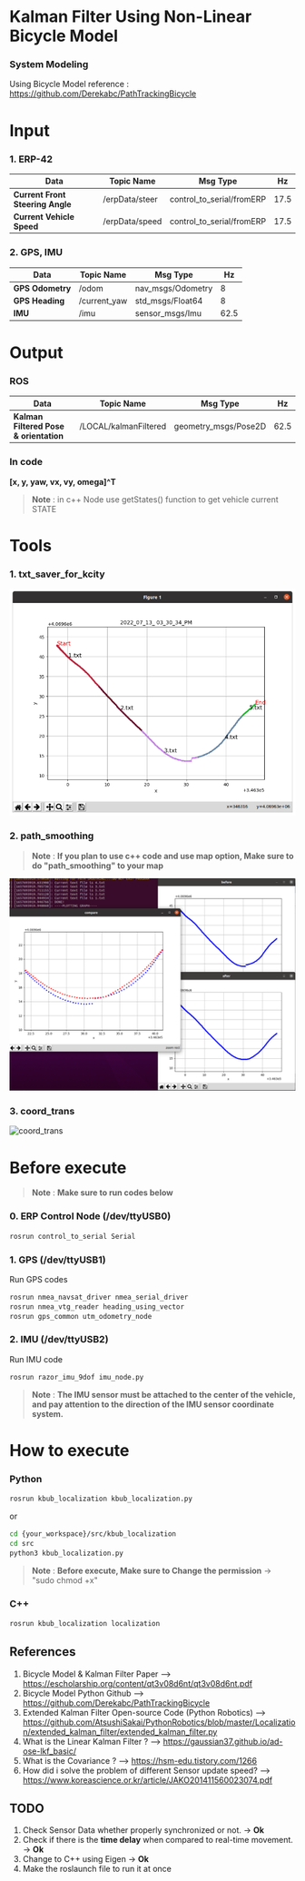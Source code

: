 # Kalman Filter Using Non-Linear Bicycle Model
### System Modeling
Using Bicycle Model
reference : https://github.com/Derekabc/PathTrackingBicycle
# Input
### 1. ERP-42 
| Data | Topic Name | Msg Type | Hz|
| ------ | ------ | ------ | ------ |
| **Current Front Steering Angle** | /erpData/steer | control_to_serial/fromERP |17.5 |
|**Current Vehicle Speed**| /erpData/speed | control_to_serial/fromERP |17.5 |

### 2. GPS, IMU
| Data | Topic Name | Msg Type | Hz|
| ------ | ------ | ------ | ------ |
| **GPS Odometry** | /odom | nav_msgs/Odometry| 8|
| **GPS Heading** | /current_yaw | std_msgs/Float64 |8 |
|**IMU**| /imu | sensor_msgs/Imu | 62.5|

# Output
### ROS
| Data | Topic Name | Msg Type | Hz|
| ------ | ------ | ------ | ------ |
| **Kalman Filtered Pose & orientation** | /LOCAL/kalmanFiltered | geometry_msgs/Pose2D| 62.5|

### In code
**[x, y, yaw, vx, vy, omega]^T**
> **Note** : in c++ Node use getStates() function to get vehicle current STATE

# Tools
### 1. txt_saver_for_kcity
![txt_saver_for_kcity](./img/txt_saver_for_kcity.png)
### 2. path_smoothing
> **Note** : **If you plan to use c++ code and use map option, Make sure to do "path_smoothing" to your map**

![path_smoothing](./img/path_smoothing.png)
### 3. coord_trans
![coord_trans](./img/coord_trans.png)


# Before execute
> **Note** : **Make sure to run codes below**

###  0. ERP Control Node (/dev/ttyUSB0)
```sh
rosrun control_to_serial Serial
```
###  1. GPS (/dev/ttyUSB1)
Run GPS codes
```sh
rosrun nmea_navsat_driver nmea_serial_driver
rosrun nmea_vtg_reader heading_using_vector
rosrun gps_common utm_odometry_node
```
### 2. IMU (/dev/ttyUSB2)

Run IMU code
```sh
rosrun razor_imu_9dof imu_node.py
```
> **Note** : **The IMU sensor must be attached to the center of the vehicle, and pay attention to the direction of the IMU sensor coordinate system.**

# How to execute
### Python
```sh
rosrun kbub_localization kbub_localization.py
```
or
```sh
cd {your_workspace}/src/kbub_localization
cd src
python3 kbub_localization.py
```
> **Note** : **Before execute, Make sure to Change the permission** -> "sudo chmod +x"

### C++
```sh
rosrun kbub_localization localization
```

## References
1. Bicycle Model & Kalman Filter Paper
   --> https://escholarship.org/content/qt3v08d6nt/qt3v08d6nt.pdf
2. Bicycle Model Python Github
   --> https://github.com/Derekabc/PathTrackingBicycle
3. Extended Kalman Filter Open-source Code (Python Robotics)
   --> https://github.com/AtsushiSakai/PythonRobotics/blob/master/Localization/extended_kalman_filter/extended_kalman_filter.py
4. What is the Linear Kalman Filter ?
   --> https://gaussian37.github.io/ad-ose-lkf_basic/
5. What is the Covariance ?
   --> https://hsm-edu.tistory.com/1266
6. How did i solve the problem of different Sensor update speed?
   --> https://www.koreascience.or.kr/article/JAKO201411560023074.pdf
   

## TODO
1. Check Sensor Data whether properly synchronized or not.  -> **Ok**
2. Check if there is the **time delay** when compared to real-time movement.  -> **Ok**
3. Change to C++ using Eigen  -> **Ok**
4. Make the roslaunch file to run it at once 
 
